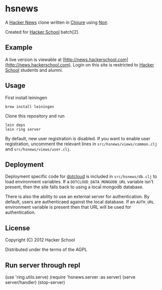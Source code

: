 # hsnews

A [Hacker News](http://news.ycombinator.com) clone written in [Clojure](http://clojure.org) using [Noir](http://webnoir.org).

Created for [Hacker School](http://hackerschool.com) batch[2].

## Example

A live version is viewable at [http://news.hackerschool.com](http://news.hackerschool.com). Login on this site is restricted to [Hacker School](http://hackerschool.com) students and alumni.


## Usage

First install leiningen

    brew install leiningen

Clone this repository and run

    lein deps
    lein ring server

By default, new user registration is disabled. If you want to enable user registration, uncomment the relevant lines in `src/hsnews/views/common.clj` and `src/hsnews/views/user.clj`.

## Deployment

Deployment specific code for [dotcloud](http://dotcloud.com) is included in `src/hsnews/db.clj` to load environment variables. If a `DOTCLOUD_DATA_MONGODB_URL` variable isn't present, then the site falls back to using a local mongodb database.

There is also the ability to use an external server for authentication. By default, users are authenticaed against the local database. If an `AUTH_URL` environment variable is present then that URL will be used for authentication.

## License

Copyright (C) 2012 Hacker School

Distributed under the terms of the AGPL

## Run server through repl
(use 'ring.utils.serve)
(require 'hsnews.server :as server)
(serve server/handler)
(stop-server)
